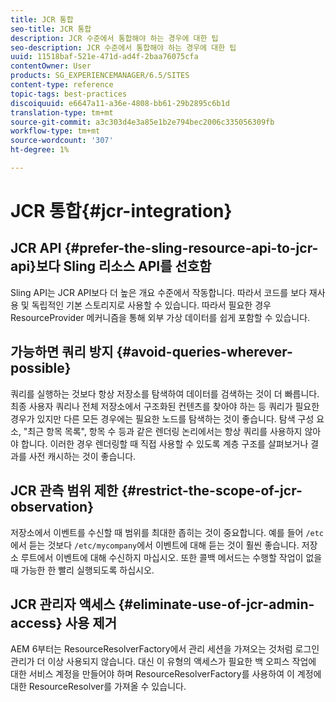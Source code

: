 ```yaml
---
title: JCR 통합
seo-title: JCR 통합
description: JCR 수준에서 통합해야 하는 경우에 대한 팁
seo-description: JCR 수준에서 통합해야 하는 경우에 대한 팁
uuid: 11518baf-521e-471d-ad4f-2baa76075cfa
contentOwner: User
products: SG_EXPERIENCEMANAGER/6.5/SITES
content-type: reference
topic-tags: best-practices
discoiquuid: e6647a11-a36e-4808-bb61-29b2895c6b1d
translation-type: tm+mt
source-git-commit: a3c303d4e3a85e1b2e794bec2006c335056309fb
workflow-type: tm+mt
source-wordcount: '307'
ht-degree: 1%

---
```



# JCR 통합{#jcr-integration}

## JCR API {#prefer-the-sling-resource-api-to-jcr-api}보다 Sling 리소스 API를 선호함

Sling API는 JCR API보다 더 높은 개요 수준에서 작동합니다. 따라서 코드를 보다 재사용 및 독립적인 기본 스토리지로 사용할 수 있습니다. 따라서 필요한 경우 ResourceProvider 메커니즘을 통해 외부 가상 데이터를 쉽게 포함할 수 있습니다.

## 가능하면 쿼리 방지 {#avoid-queries-wherever-possible}

쿼리를 실행하는 것보다 항상 저장소를 탐색하여 데이터를 검색하는 것이 더 빠릅니다. 최종 사용자 쿼리나 전체 저장소에서 구조화된 컨텐츠를 찾아야 하는 등 쿼리가 필요한 경우가 있지만 다른 모든 경우에는 필요한 노드를 탐색하는 것이 좋습니다. 탐색 구성 요소, &quot;최근 항목 목록&quot;, 항목 수 등과 같은 렌더링 논리에서는 항상 쿼리를 사용하지 않아야 합니다. 이러한 경우 렌더링할 때 직접 사용할 수 있도록 계층 구조를 살펴보거나 결과를 사전 캐시하는 것이 좋습니다.

## JCR 관측 범위 제한 {#restrict-the-scope-of-jcr-observation}

저장소에서 이벤트를 수신할 때 범위를 최대한 좁히는 것이 중요합니다. 예를 들어 `/etc`에서 듣는 것보다 `/etc/mycompany`에서 이벤트에 대해 듣는 것이 훨씬 좋습니다. 저장소 루트에서 이벤트에 대해 수신하지 마십시오. 또한 콜백 메서드는 수행할 작업이 없을 때 가능한 한 빨리 실행되도록 하십시오.

## JCR 관리자 액세스 {#eliminate-use-of-jcr-admin-access} 사용 제거

AEM 6부터는 ResourceResolverFactory에서 관리 세션을 가져오는 것처럼 로그인 관리가 더 이상 사용되지 않습니다. 대신 이 유형의 액세스가 필요한 백 오피스 작업에 대한 서비스 계정을 만들어야 하며 ResourceResolverFactory를 사용하여 이 계정에 대한 ResourceResolver를 가져올 수 있습니다.
